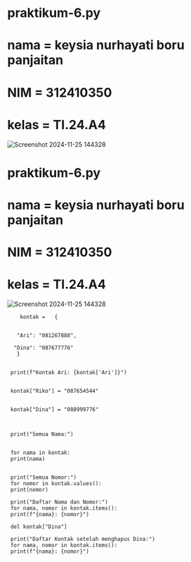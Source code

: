 # praktikum-6.py
# nama = keysia nurhayati boru panjaitan
# NIM = 312410350
# kelas = TI.24.A4
![Screenshot 2024-11-25 144328](https://github.com/user-attachments/assets/ada9d073-584c-464a-a82e-737270e91cab)
# praktikum-6.py
# nama = keysia nurhayati boru panjaitan
# NIM = 312410350
# kelas = TI.24.A4
![Screenshot 2024-11-25 144328](https://github.com/user-attachments/assets/ada9d073-584c-464a-a82e-737270e91cab)


        kontak =   {
      
       
       "Ari": "081267888",
  
      "Dina": "087677776"
       }


     print(f"Kontak Ari: {kontak['Ari']}")


     kontak["Riko"] = "087654544"


     kontak["Dina"] = "088999776"



     print("Semua Nama:")


     for nama in kontak:
     print(nama)


     print("Semua Nomor:")
     for nomor in kontak.values():
     print(nomor)

     print("Daftar Nama dan Nomor:")
     for nama, nomor in kontak.items():
     print(f"{nama}: {nomor}")

     del kontak["Dina"]

     print("Daftar Kontak setelah menghapus Dina:")
     for nama, nomor in kontak.items():
     print(f"{nama}: {nomor}")






